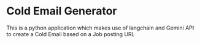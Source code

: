 # Cold Email Generator
This is a python application which makes use of langchain and Gemini API to create a Cold Email based on a Job posting URL
